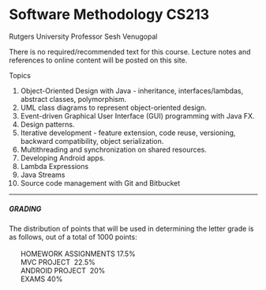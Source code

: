 # Software Methodology CS213
Rutgers University Professor Sesh Venugopal

There is no required/recommended text for this course. Lecture notes and references to online content will be posted on this site.  
  

Topics

1. Object-Oriented Design with Java - inheritance, interfaces/lambdas, abstract classes, polymorphism.
2. UML class diagrams to represent object-oriented design. 
3. Event-driven Graphical User Interface (GUI) programming with Java FX.
4. Design patterns.
5. Iterative development - feature extension, code reuse, versioning, backward compatibility, object serialization.
6. Multithreading and synchronization on shared resources.
7. Developing Android apps. 
8. Lambda Expressions
9. Java Streams
10. Source code management with Git and Bitbucket

* * *

##### GRADING

The distribution of points that will be used in determining the letter grade is as follows, out of a total of 1000 points:  
    
      HOMEWORK ASSIGNMENTS 17.5%  
      MVC PROJECT  22.5%  
      ANDROID PROJECT  20%  
      EXAMS 40%

